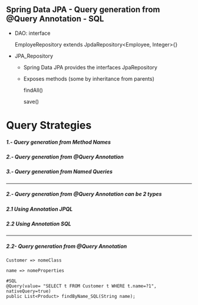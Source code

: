 ## Spring Data JPA - Query generation from @Query Annotation - SQL

+ DAO: interface
 
	EmployeRepository extends JpdaRepository<Employee, Integer>{}

+ JPA_Repository

	- Spring Data JPA provides the interfaces JpaRepository
	- Exposes methods (some by inheritance from parents)
	
		findAll()	
		
		save()

# Query Strategies
##### 1.- Query generation from Method Names
##### 2.- Query generation from @Query Annotation
##### 3.- Query generation from Named Queries

---------

##### 2.- Query generation from @Query Annotation can be 2 types
##### 2.1 Using Annotation JPQL
##### 2.2 Using Annotation SQL

---------

##### 2.2- Query generation from @Query Annotation

    Customer => nomeClass
    
    name => nomeProperties

	#SQL
	@Query(value= "SELECT t FROM Customer t WHERE t.name=?1", nativeQuery=true)
	public List<Product> findByName_SQL(String name);	
	
